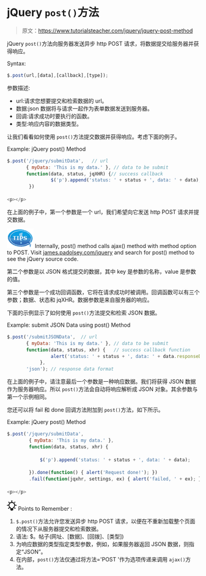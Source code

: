 # jQuery `post()`方法

> 原文：<https://www.tutorialsteacher.com/jquery/jquery-post-method>

jQuery `post()`方法向服务器发送异步 http POST 请求，将数据提交给服务器并获得响应。

Syntax:

```js
$.post(url,[data],[callback],[type]);
```

参数描述:

*   url:请求您想要提交和检索数据的 url。
*   数据:json 数据将与请求一起作为表单数据发送到服务器。
*   回调:请求成功时要执行的函数。
*   类型:响应内容的数据类型。

让我们看看如何使用 `post()`方法提交数据并获得响应。考虑下面的例子。

Example: jQuery post() Method

```js
$.post('/jquery/submitData',   // url
       { myData: 'This is my data.' }, // data to be submit
       function(data, status, jqXHR) {// success callback
                $('p').append('status: ' + status + ', data: ' + data);
        })

<p></p>
```

在上面的例子中，第一个参数是一个 url，我们希望向它发送 http POST 请求并提交数据。

![](img/751bca76a769f8ad315ebee3fdf7d98e.png) Internally, post() method calls ajax() method with method option to POST. Visit [james.padolsey.com/jquery](http://james.padolsey.com/jquery "jQuery source code viewer") and search for post() method to see the jQuery source code.

第二个参数是以 JSON 格式提交的数据，其中 key 是参数的名称，value 是参数的值。

第三个参数是一个成功回调函数，它将在请求成功时被调用。回调函数可以有三个参数；数据、状态和 jqXHR。数据参数是来自服务器的响应。

下面的示例显示了如何使用 `post()`方法提交和检索 JSON 数据。

Example: submit JSON Data using post() Method

```js
$.post('/submitJSONData',  // url
       { myData: 'This is my data.' }, // data to be submit
       function(data, status, xhr) {   // success callback function
                alert('status: ' + status + ', data: ' + data.responseData);
            },
       'json'); // response data format
```

在上面的例子中，请注意最后一个参数是一种响应数据。我们将获得 JSON 数据作为服务器响应。所以 `post()`方法会自动将响应解析成 JSON 对象。其余参数与第一个示例相同。

您还可以将 fail 和 done 回调方法附加到 `post()`方法，如下所示。

Example: jQuery post() Method

```js
$.post('/jquery/submitData',  
        { myData: 'This is my data.' }, 
        function(data, status, xhr) {

            $('p').append('status: ' + status + ', data: ' + data);

        }).done(function() { alert('Request done!'); })
        .fail(function(jqxhr, settings, ex) { alert('failed, ' + ex); });

<p></p>
```

![](img/85db52f5404f0c468e1b194aa487d6a1.png)  Points to Remember :

1.  `$.post()`方法允许您发送异步 http POST 请求，以便在不重新加载整个页面的情况下从服务器提交和检索数据。
2.  语法:
    $。帖子(网址、[数据]、[回拨]、[类型])
3.  为响应数据的类型指定类型参数，例如，如果服务器返回 JSON 数据，则指定“JSON”。
4.  在内部，`post()`方法仅通过将方法='POST '作为选项传递来调用 `ajax()`方法。
